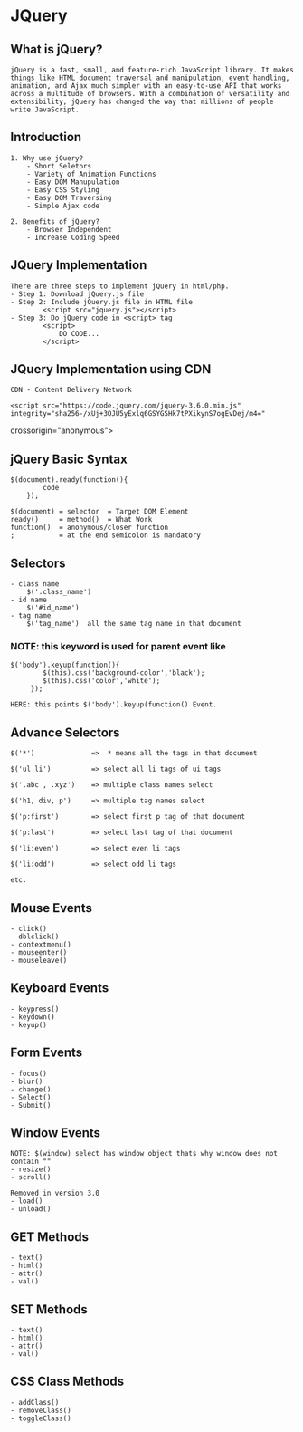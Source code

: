 # JQuery

## What is jQuery?

	jQuery is a fast, small, and feature-rich JavaScript library. It makes things like HTML document traversal and manipulation, event handling, animation, and Ajax much simpler with an easy-to-use API that works across a multitude of browsers. With a combination of versatility and extensibility, jQuery has changed the way that millions of people write JavaScript.

## Introduction

	1. Why use jQuery?
		- Short Seletors
		- Variety of Animation Functions
		- Easy DOM Manupulation
		- Easy CSS Styling
		- Easy DOM Traversing
		- Simple Ajax code

	2. Benefits of jQuery?
		- Browser Independent
		- Increase Coding Speed

## JQuery Implementation
	
	There are three steps to implement jQuery in html/php.
	- Step 1: Download jQuery.js file
	- Step 2: Include jQuery.js file in HTML file
			<script src="jquery.js"></script>
	- Step 3: Do jQuery code in <script> tag
			<script>
				DO CODE...
			</script>

## JQuery Implementation using CDN
	
	CDN - Content Delivery Network

	<script src="https://code.jquery.com/jquery-3.6.0.min.js" integrity="sha256-/xUj+3OJU5yExlq6GSYGSHk7tPXikynS7ogEvDej/m4="
  crossorigin="anonymous"></script>

## jQuery Basic Syntax
	
	$(document).ready(function(){
			code
		});

	$(document) = selector	= Target DOM Element
	ready() 	= method()	= What Work
	function()	= anonymous/closer function 
	; 			= at the end semicolon is mandatory


## Selectors

	- class name
		$('.class_name')
	- id name
		$('#id_name')
	- tag name
		$('tag_name')  all the same tag name in that document

### NOTE: this keyword is used for parent event like
	
	$('body').keyup(function(){
		 	$(this).css('background-color','black');
		 	$(this).css('color','white');
		 });

	HERE: this points $('body').keyup(function() Event.

## Advance Selectors
	
	$('*')				=>	* means all the tags in that document

	$('ul li')			=> select all li tags of ui tags

	$('.abc , .xyz')	=> multiple class names select

	$('h1, div, p')		=> multiple tag names select

	$('p:first')		=> select first p tag of that document

	$('p:last')			=> select last tag of that document

	$('li:even')		=> select even li tags

	$('li:odd')			=> select odd li tags

	etc.

## Mouse Events

	- click()
	- dblclick()
	- contextmenu()
	- mouseenter()
	- mouseleave()

## Keyboard Events
	
	- keypress()
	- keydown()
	- keyup()

## Form Events

	- focus()
	- blur()
	- change()
	- Select()
	- Submit()

## Window Events

	NOTE: $(window) select has window object thats why window does not contain ""
	- resize()
	- scroll()

	Removed in version 3.0
	- load()
	- unload()

## GET Methods

	- text()
	- html()
	- attr()
	- val()

## SET Methods

	- text()
	- html()
	- attr()
	- val()

## CSS Class Methods

	- addClass()
	- removeClass()
	- toggleClass()